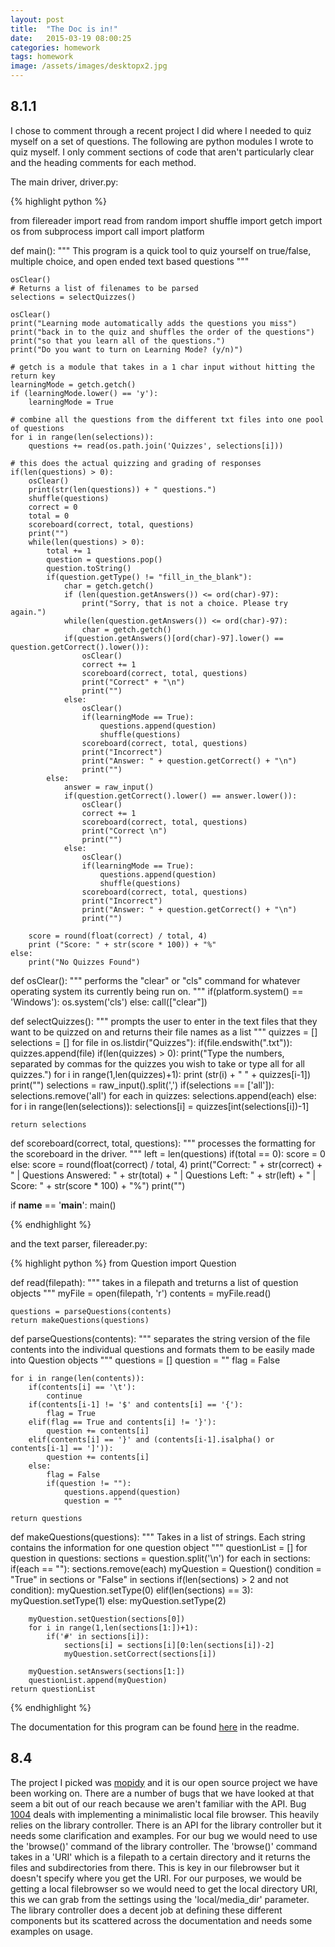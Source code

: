 ```yaml
---
layout: post
title:  "The Doc is in!"
date:   2015-03-19 08:00:25
categories: homework
tags: homework
image: /assets/images/desktopx2.jpg
---
```


## 8.1.1

I chose to comment through a recent project I did where I needed to quiz myself on a set of questions. The following are python modules I wrote to quiz myself. I only comment sections of code that aren't particularly clear and the heading comments for each method.

The main driver, driver.py:

{% highlight python %}

from filereader import read
from random import shuffle
import getch
import os
from subprocess import call
import platform

def main():
	"""
		This program is a quick tool to quiz yourself on 
		true/false, multiple choice, and open ended text based questions
	"""
	
	osClear()
	# Returns a list of filenames to be parsed
	selections = selectQuizzes()

	osClear()
	print("Learning mode automatically adds the questions you miss")
	print("back in to the quiz and shuffles the order of the questions")
	print("so that you learn all of the questions.")
	print("Do you want to turn on Learning Mode? (y/n)")

	# getch is a module that takes in a 1 char input without hitting the return key
	learningMode = getch.getch()
	if (learningMode.lower() == 'y'):
		learningMode = True

	# combine all the questions from the different txt files into one pool of questions
	for i in range(len(selections)):
		questions += read(os.path.join('Quizzes', selections[i]))

	# this does the actual quizzing and grading of responses
	if(len(questions) > 0):
		osClear()
		print(str(len(questions)) + " questions.")
		shuffle(questions)
		correct = 0
		total = 0
		scoreboard(correct, total, questions)
		print("")
		while(len(questions) > 0):
			total += 1
			question = questions.pop()
			question.toString()
			if(question.getType() != "fill_in_the_blank"):
				char = getch.getch()
				if (len(question.getAnswers()) <= ord(char)-97):
					print("Sorry, that is not a choice. Please try again.")
				while(len(question.getAnswers()) <= ord(char)-97):
					char = getch.getch()
				if(question.getAnswers()[ord(char)-97].lower() == question.getCorrect().lower()):
					osClear()
					correct += 1
					scoreboard(correct, total, questions)
					print("Correct" + "\n")
					print("")
				else:
					osClear()
					if(learningMode == True):
						questions.append(question)
						shuffle(questions)
					scoreboard(correct, total, questions)
					print("Incorrect")
					print("Answer: " + question.getCorrect() + "\n")
					print("")
			else:
				answer = raw_input()
				if(question.getCorrect().lower() == answer.lower()):
					osClear()
					correct += 1
					scoreboard(correct, total, questions)
					print("Correct \n")
					print("")
				else:
					osClear()
					if(learningMode == True):
						questions.append(question)
						shuffle(questions)
					scoreboard(correct, total, questions)
					print("Incorrect")
					print("Answer: " + question.getCorrect() + "\n")
					print("")
					
		score = round(float(correct) / total, 4)
		print ("Score: " + str(score * 100)) + "%"
	else:
		print("No Quizzes Found")


def osClear():
	"""
        performs the "clear" or "cls" command for whatever operating system
        its currently being run on.
    """
	if(platform.system() == 'Windows'):
		os.system('cls')
	else:
		call(["clear"])

def selectQuizzes():
	"""
		prompts the user to enter in the text files that they want to be quizzed
		on and returns their file names as a list
	"""
	quizzes = []
	selections = []
	for file in os.listdir("Quizzes"):
		if(file.endswith(".txt")):
			quizzes.append(file)
	if(len(quizzes) > 0):
		print("Type the numbers, separated by commas for the quizzes you wish to take or type all for all quizzes.")
		for i in range(1,len(quizzes)+1):
			print (str(i) + " " + quizzes[i-1])
		print("")
		selections = raw_input().split(',')
		if(selections == ['all']):
			selections.remove('all')
			for each in quizzes:
				selections.append(each)
		else:
			for i in range(len(selections)):
				selections[i] = quizzes[int(selections[i])-1]

	return selections


def scoreboard(correct, total, questions):
	"""
		processes the formatting for the scoreboard in the driver.
	"""
	left = len(questions)
	if(total == 0):
		score = 0
	else:
		score = round(float(correct) / total, 4)
	print("Correct: " + str(correct) + " | Questions Answered: " + str(total) + " | Questions Left: " + str(left) + " | Score: " + str(score * 100) + "%")
	print("")


if __name__ == '__main__':
	main()

{% endhighlight %}

and the text parser, filereader.py:

{% highlight python %}
from Question import Question


def read(filepath):
	"""
		takes in a filepath and treturns a list of question objects
	"""
	myFile = open(filepath, 'r')
	contents = myFile.read()

	questions = parseQuestions(contents)
	return makeQuestions(questions)

def parseQuestions(contents):
	"""
		separates the string version of the file contents into the individual questions
		and formats them to be easily made into Question objects
	"""
	questions = []
	question = ""
	flag = False
	
	for i in range(len(contents)):
		if(contents[i] == '\t'):
			continue
		if(contents[i-1] != '$' and contents[i] == '{'):
			flag = True
		elif(flag == True and contents[i] != '}'):
			question += contents[i]
		elif(contents[i] == '}' and (contents[i-1].isalpha() or contents[i-1] == ']')):
			question += contents[i]
		else:
			flag = False
			if(question != ""):
				questions.append(question)
				question = ""

	return questions

def makeQuestions(questions):
	"""
		Takes in a list of strings. Each string contains the information for one question object
	"""
	questionList = []
	for question in questions:
		sections = question.split('\n')
		for each in sections:
			if(each == ""):
				sections.remove(each)
		myQuestion = Question()
		condition = "True" in sections or "False" in sections
		if(len(sections) > 2 and not condition):
			myQuestion.setType(0)
		elif(len(sections) == 3):
			myQuestion.setType(1)
		else:
			myQuestion.setType(2)

		myQuestion.setQuestion(sections[0])
		for i in range(1,len(sections[1:])+1):
			if('#' in sections[i]):
				sections[i] = sections[i][0:len(sections[i])-2]
				myQuestion.setCorrect(sections[i])

		myQuestion.setAnswers(sections[1:])
		questionList.append(myQuestion)
	return questionList
{% endhighlight %}

The documentation for this program can be found [here](https://github.com/beachamc/Quizzer) in the readme.

## 8.4

The project I picked was [mopidy](http://mopidy.com/) and it is our open source project we have been working on. There are a number of bugs that we have looked at that seem a bit out of our reach because we aren't familiar with the API. Bug [1004](https://github.com/mopidy/mopidy/issues/1004) deals with implementing a minimalistic local file browser. This heavily relies on the library controller. There is an API for the library controller but it needs some clarification and examples. For our bug we would need to use the 'browse()' command of the library controller. The 'browse()' command takes in a 'URI' which is a filepath to a certain directory and it returns the files and subdirectories from there. This is key in our filebrowser but it doesn't specify where you get the URI. For our purposes, we would be getting a local filebrowser so we would need to get the local directory URI, this we can grab from the settings using the 'local/media_dir' parameter. The library controller does a decent job at defining these different components but its scattered across the documentation and needs some examples on usage.


